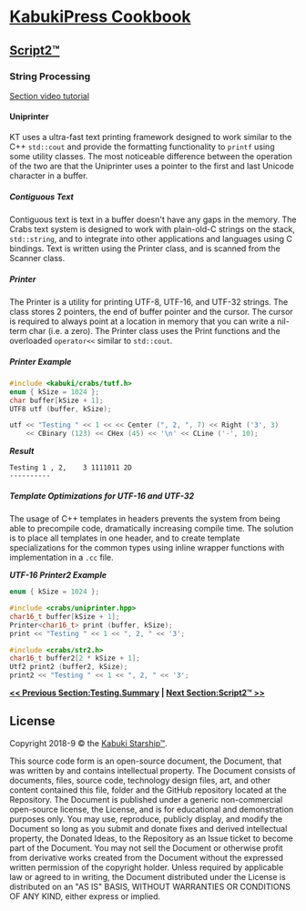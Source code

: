 # [KabukiPress Cookbook](../../readme.md)

## [Script2™](../readme.md)

### String Processing

[Section video tutorial](https://www.youtube.com/channel/UCS2vQG4gUE3vXWV_K9XScQw)

#### Uniprinter

KT uses a ultra-fast text printing framework designed to work similar to the C++ `std::cout` and provide the formatting functionality to `printf` using some utility classes. The most noticeable difference between the operation of the two are that the Uniprinter uses a pointer to the first and last Unicode character in a buffer.

##### Contiguous Text

Contiguous text is text in a buffer doesn't have any gaps in the memory. The Crabs text system is designed to work with plain-old-C strings on the stack, `std::string`, and to integrate into other applications and languages using C bindings. Text is written using the Printer class, and is scanned from the Scanner class.

##### Printer

The Printer is a utility for printing UTF-8, UTF-16, and UTF-32 strings. The class stores 2 pointers, the end of buffer pointer and the cursor. The cursor is required to always point at a location in memory that you can write a nil-term char (i.e. a zero). The Printer class uses the Print functions and the overloaded `operator<<` similar to `std::cout`.

##### Printer Example

```C++
#include <kabuki/crabs/tutf.h>
enum { kSize = 1024 };
char buffer[kSize + 1];
UTF8 utf (buffer, kSize);

utf << "Testing " << 1 << << Center (", 2, ", 7) << Right ('3', 3)
    << CBinary (123) << CHex (45) << '\n' << CLine ('-', 10);
```

***Result***

```ASCII
Testing 1 , 2,    3 1111011 2D
----------
```

##### Template Optimizations for UTF-16 and UTF-32

The usage of C++ templates in headers prevents the system from being able to precompile code, dramatically increasing compile time. The solution is to place all templates in one header, and to create template specializations for the common types using inline wrapper functions with implementation in a `.cc` file.

***UTF-16 Printer2 Example***

```C++
enum { kSize = 1024 };

#include <crabs/uniprinter.hpp>
char16_t buffer[kSize + 1];
Printer<char16_t> print (buffer, kSize);
print << "Testing " << 1 << ", 2, " << '3';

#include <crabs/str2.h>
char16_t buffer2[2 * kSize + 1];
Utf2 print2 (buffer2, kSize);
print2 << "Testing " << 1 << ", 2, " << '3';
```

**[<< Previous Section:Testing.Summary](../testing/summary.md) | [Next Section:Script2™ >>](../Script2™/readme.md)**

## License

Copyright 2018-9 © the [Kabuki Starship™](https://kabukistarship.com).

This source code form is an open-source document, the Document, that was written by and contains intellectual property. The Document consists of documents, files, source code, technology design files, art, and other content contained this file, folder and the GitHub repository located at the Repository. The Document is published under a generic non-commercial open-source license, the License, and is for educational and demonstration purposes only. You may use, reproduce, publicly display, and modify the Document so long as you submit and donate fixes and derived intellectual property, the Donated Ideas, to the Repository as an Issue ticket to become part of the Document. You may not sell the Document or otherwise profit from derivative works created from the Document without the expressed written permission of the copyright holder. Unless required by applicable law or agreed to in writing, the Document distributed under the License is distributed on an "AS IS" BASIS, WITHOUT WARRANTIES OR CONDITIONS OF ANY KIND, either express or implied.

